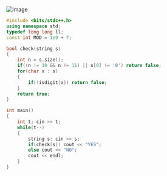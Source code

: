 ![image](https://github.com/Llam-a/Practice_Cpp/assets/115911041/5f82e535-1a9a-47cc-99e1-f03672b9b9be)

```cpp
#include <bits/stdc++.h>
using namespace std;
typedef long long ll;
const int MOD = 1e9 + 7;

bool check(string s)
{
    int n = s.size();
    if((n != 10 && n != 11) || s[0] != '0') return false;
    for(char x : s)
    {
        if(!isdigit(x)) return false;
    }
    return true;
}

int main()
{
    int t; cin >> t;
    while(t--)
    {
        string s; cin >> s;
        if(check(s)) cout << "YES";
        else cout << "NO";
        cout << endl;
    }
}
```
